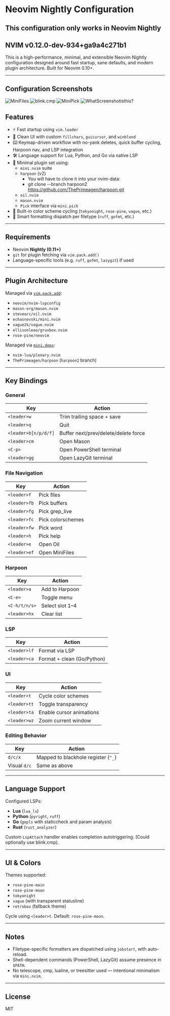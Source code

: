# Neovim Nightly Configuration
## This configuration only works in Neovim Nightly
## NVIM v0.12.0-dev-934+ga9a4c271b1

This is a high-performance, minimal, and extensible Neovim Nightly configuration designed around fast startup, sane defaults, and modern plugin architecture. Built for Neovim 0.10+.

---

## Configuration Screenshots

![MiniFiles](screenshots/configuration0.png)
![blink.cmp](screenshots/configuration1.png)
![MiniPick](screenshots/configuration2.png)
![WhatScreenshotisthis?](screenshots/configuration3.png)

## Features

- ⚡ Fast startup using `vim.loader`
- 🧼 Clean UI with custom `fillchars`, `guicursor`, and `winblend`
- ⌨️ Keymap-driven workflow with no-yank deletes, quick buffer cycling, Harpoon nav, and LSP integration
- 🛠️ Language support for Lua, Python, and Go via native LSP
- 🧩 Minimal plugin set using:
  - `mini.nvim` suite
  - `harpoon` (v2)
    - You will have to clone it into your nvim-data:
    - git clone --branch harpoon2 https://github.com/ThePrimeagen/harpoon.git
  - `oil.nvim`
  - `mason.nvim`
  - `Pick` interface via `mini.pick`
- 🎨 Built-in color scheme cycling (`tokyonight`, `rose-pine`, `vague`, etc.)
- 🧠 Smart formatting dispatch per filetype (`ruff`, `gofmt`, etc.)

---

## Requirements

- Neovim **Nightly (0.11+)**
- `git` for plugin fetching via `vim.pack.add()`
- Language-specific tools (e.g. `ruff`, `gofmt`, `lazygit`) if used

---

## Plugin Architecture

Managed via [`vim.pack.add`](https://neovim.io/doc/user/repeat.html#vim.pack):

- `neovim/nvim-lspconfig`
- `mason-org/mason.nvim`
- `stevearc/oil.nvim`
- `echasnovski/mini.nvim`
- `vague2k/vague.nvim`
- `ellisonleao/gruvbox.nvim`
- `rose-pine/neovim`

Managed via [`mini.deps`](https://github.com/echasnovski/mini.deps):

- `nvim-lua/plenary.nvim`
- `ThePrimeagen/harpoon` (`harpoon2` branch)

---

## Key Bindings

### General
| Key                  | Action                               |
|----------------------|--------------------------------------|
| `<leader>w`          | Trim trailing space + save           |
| `<leader>q`          | Quit                                 |
| `<leader>b[n/p/d/f]` | Buffer next/prev/delete/delete force |
| `<leader>cm`         | Open Mason                           |
| `<C-p>`              | Open PowerShell terminal             |
| `<leader>gg`         | Open LazyGit terminal                |

### File Navigation
| Key              | Action                |
|------------------|-----------------------|
| `<leader>f`      | Pick files            |
| `<leader>fb`     | Pick buffers          |
| `<leader>fg`     | Pick grep_live        |
| `<leader>fc`     | Pick colorschemes     |
| `<leader>fw`     | Pick word             |
| `<leader>h`      | Pick help             |
| `<leader>e`      | Open Oil              |
| `<leader>ef`     | Open MiniFiles        |

### Harpoon
| Key              | Action                |
|------------------|-----------------------|
| `<leader>a`      | Add to Harpoon        |
| `<C-e>`          | Toggle menu           |
| `<C-h/t/n/s>`    | Select slot 1–4       |
| `<leader>hx`     | Clear list            |

### LSP
| Key              | Action                     |
|------------------|----------------------------|
| `<leader>lf`     | Format via LSP             |
| `<leader>ca`     | Format + clean (Go/Python) |

### UI
| Key              | Action                     |
|------------------|----------------------------|
| `<leader>t`      | Cycle color schemes        |
| `<leader>tt`     | Toggle transparency        |
| `<leader>ta`     | Enable cursor animations   |
| `<leader>wz`     | Zoom current window        |

### Editing Behavior
| Key              | Action                              |
|------------------|-------------------------------------|
| `d/c/x`          | Mapped to blackhole register (`"_`) |
| Visual `d/c`     | Same as above                       |

---

## Language Support

Configured LSPs:

- **Lua** (`lua_ls`)
- **Python** (`pyright`, `ruff`)
- **Go** (`gopls` with staticcheck and param analysis)
- **Rust** (`rust_analyzer`)

Custom `LspAttach` handler enables completion autotriggering. (Could optionally use blink.cmp).

---

## UI & Colors

Themes supported:

- `rose-pine-main`
- `rose-pine-moon`
- `tokyonight`
- `vague` (with transparent statusline)
- `retrobox` (fallback theme)

Cycle using `<leader>t`. Default: `rose-pine-moon`.

---

## Notes

- Filetype-specific formatters are dispatched using `jobstart`, with auto-reload.
- Shell-dependent commands (PowerShell, LazyGit) assume presence in `$PATH`.
- No telescope, cmp, lualine, or treesitter used — intentional minimalism via `mini.nvim`.

---

## License

MIT
